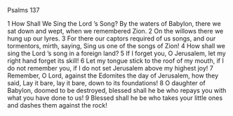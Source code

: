 Psalms 137

1	How Shall We Sing the Lord ’s Song? By the waters of Babylon, there we sat down and wept, when we remembered Zion.
2	On the willows there we hung up our lyres.
3	For there our captors required of us songs, and our tormentors, mirth, saying, Sing us one of the songs of Zion!
4	How shall we sing the Lord ’s song in a foreign land?
5	If I forget you, O Jerusalem, let my right hand forget its skill!
6	Let my tongue stick to the roof of my mouth, if I do not remember you, if I do not set Jerusalem above my highest joy!
7	Remember, O Lord, against the Edomites the day of Jerusalem, how they said, Lay it bare, lay it bare, down to its foundations!
8	O daughter of Babylon, doomed to be destroyed, blessed shall he be who repays you with what you have done to us!
9	Blessed shall he be who takes your little ones and dashes them against the rock!

